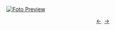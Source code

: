 [![Foto Preview](preview/n463.avif)](https://20essentials.github.io/project-000-463)

<div align="center" style="display: flex; justify-content: center;">
  <a  href="https://github.com/20essentials/project-000-462" target="_blank">&#8592;</a>
  &nbsp;&nbsp;
  <a  href="https://github.com/20essentials/project-000-464" target="_blank">&#8594;</a>
</div>

